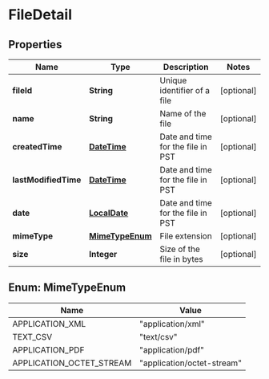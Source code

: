 
# FileDetail

## Properties
Name | Type | Description | Notes
------------ | ------------- | ------------- | -------------
**fileId** | **String** | Unique identifier of a file |  [optional]
**name** | **String** | Name of the file |  [optional]
**createdTime** | [**DateTime**](DateTime.md) | Date and time for the file in PST |  [optional]
**lastModifiedTime** | [**DateTime**](DateTime.md) | Date and time for the file in PST |  [optional]
**date** | [**LocalDate**](LocalDate.md) | Date and time for the file in PST |  [optional]
**mimeType** | [**MimeTypeEnum**](#MimeTypeEnum) | File extension |  [optional]
**size** | **Integer** | Size of the file in bytes |  [optional]


<a name="MimeTypeEnum"></a>
## Enum: MimeTypeEnum
Name | Value
---- | -----
APPLICATION_XML | &quot;application/xml&quot;
TEXT_CSV | &quot;text/csv&quot;
APPLICATION_PDF | &quot;application/pdf&quot;
APPLICATION_OCTET_STREAM | &quot;application/octet-stream&quot;



